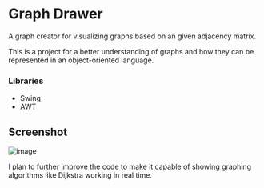 
# Graph Drawer

A graph creator for visualizing graphs based on an given adjacency matrix.

This is a project for a better understanding of graphs and how they can be represented in an object-oriented language.

### Libraries
 - Swing
 - AWT

## Screenshot

![image](https://github.com/tavinhossaur/graph-drawer/assets/64261696/984541a2-7be9-4076-92bb-96dfd0ac2df2)

I plan to further improve the code to make it capable of showing graphing algorithms like Dijkstra working in real time.
